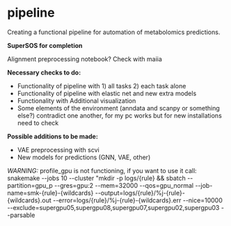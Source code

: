 # pipeline

Creating a functional pipeline for automation of metabolomics predictions.

**SuperSOS for completion**

Alignment preprocessing notebook? Check with maiia

**Necessary checks to do:**

* Functionality of pipeline with 1) all tasks 2) each task alone
* Functionality of pipeline with elastic net and new extra models
* Functionality with Additional visualization
* Some elements of the environment (anndata and scanpy or something else?) contradict one another, for my pc works but for new installations need to check

**Possible additions to be made:**

* VAE preprocessing with scvi
* New models for predictions (GNN, VAE, other)

*WARNING:* profile_gpu is not functioning, if you want to use it call:
snakemake --jobs 10   --cluster "mkdir -p logs/{rule} && sbatch --partition=gpu_p --gres=gpu:2 --mem=32000 --qos=gpu_normal --job-name=smk-{rule}-{wildcards} --output=logs/{rule}/%j-{rule}-{wildcards}.out --error=logs/{rule}/%j-{rule}-{wildcards}.err --nice=10000 --exclude=supergpu05,supergpu08,supergpu07,supergpu02,supergpu03 --parsable
